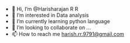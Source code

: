 - 👋 Hi, I’m @Harisharajan R R
- 👀 I’m interested in Data analysis
- 🌱 I’m currently learning python language
- 💞️ I’m looking to collaborate on ...
- 📫 How to reach me harish.rr.9791@gmail.com

<!---
Hari15112003/Hari15112003 is a ✨ special ✨ repository because its `README.md` (this file) appears on your GitHub profile.
You can click the Preview link to take a look at your changes.
--->
